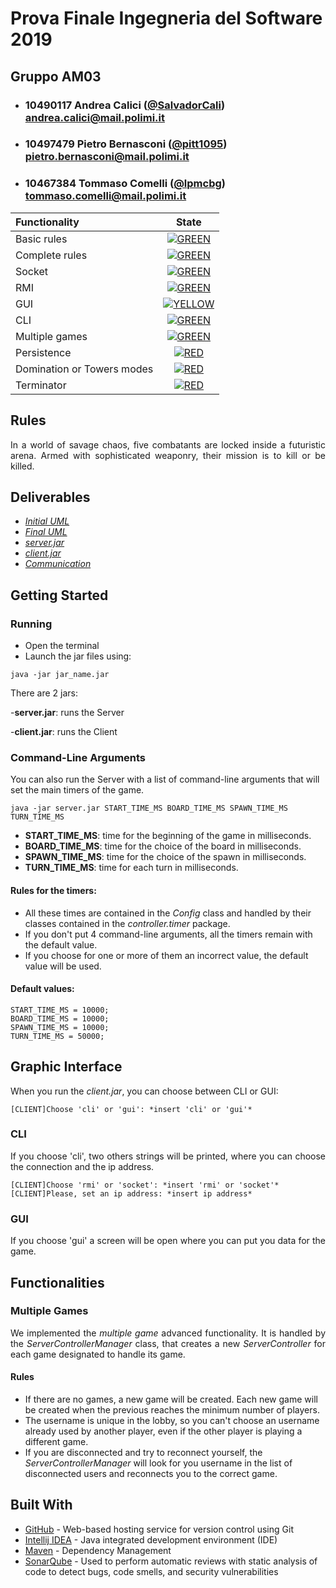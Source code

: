 # Prova Finale Ingegneria del Software 2019
## Gruppo AM03

- ###   10490117    Andrea Calici ([@SalvadorCali](https://github.com/SalvadorCali))<br>andrea.calici@mail.polimi.it
- ###   10497479    Pietro Bernasconi ([@pitt1095](https://github.com/pitt1095))<br>pietro.bernasconi@mail.polimi.it
- ###   10467384    Tommaso Comelli ([@lpmcbg](https://github.com/lpmcbg))<br>tommaso.comelli@mail.polimi.it

| Functionality | State |
|:-----------------------|:------------------------------------:|
| Basic rules | [![GREEN](https://placehold.it/15/44bb44/44bb44)](#) |
| Complete rules | [![GREEN](https://placehold.it/15/44bb44/44bb44)](#) |
| Socket | [![GREEN](https://placehold.it/15/44bb44/44bb44)](#) |
| RMI | [![GREEN](https://placehold.it/15/44bb44/44bb44)](#) |
| GUI | [![YELLOW](https://placehold.it/15/ffdd00/ffdd00)](#) |
| CLI | [![GREEN](https://placehold.it/15/44bb44/44bb44)](#) |
| Multiple games | [![GREEN](https://placehold.it/15/44bb44/44bb44)](#) |
| Persistence | [![RED](https://placehold.it/15/f03c15/f03c15)](#) |
| Domination or Towers modes | [![RED](https://placehold.it/15/f03c15/f03c15)](#) |
| Terminator | [![RED](https://placehold.it/15/f03c15/f03c15)](#) |

<!--
[![RED](https://placehold.it/15/f03c15/f03c15)](#)
[![YELLOW](https://placehold.it/15/ffdd00/ffdd00)](#)
[![GREEN](https://placehold.it/15/44bb44/44bb44)](#)
-->

## Rules

<p text align="justify">In a world of savage chaos, five combatants are locked inside a futuristic arena. Armed with sophisticated weaponry, their mission is to kill or be killed.<p text align="justify">

## Deliverables

* [*Initial UML*](https://github.com/SalvadorCali/am03-ing-sw-2019-Bernasconi-Calici-Comelli/blob/master/deliverables/Initial-UML.pdf)
* [*Final UML*](https://github.com/SalvadorCali/am03-ing-sw-2019-Bernasconi-Calici-Comelli/tree/master/deliverables)
* [*server.jar*](https://github.com/SalvadorCali/am03-ing-sw-2019-Bernasconi-Calici-Comelli/tree/master/deliverables)
* [*client.jar*](https://github.com/SalvadorCali/am03-ing-sw-2019-Bernasconi-Calici-Comelli/tree/master/deliverables)
* [*Communication*](https://github.com/SalvadorCali/am03-ing-sw-2019-Bernasconi-Calici-Comelli/blob/master/deliverables/Communication.pdf)

## Getting Started

### Running

* Open the terminal
* Launch the jar files using:
```
java -jar jar_name.jar
```
There are 2 jars:

-**server.jar**: runs the Server

-**client.jar**: runs the Client

### Command-Line Arguments

You can also run the Server with a list of command-line arguments that will set the main timers of the game.
```
java -jar server.jar START_TIME_MS BOARD_TIME_MS SPAWN_TIME_MS TURN_TIME_MS
```
* **START_TIME_MS**: time for the beginning of the game in milliseconds.
* **BOARD_TIME_MS**: time for the choice of the board in milliseconds.
* **SPAWN_TIME_MS**: time for the choice of the spawn in milliseconds.
* **TURN_TIME_MS**: time for each turn in milliseconds.

#### Rules for the timers:

* All these times are contained in the <i>Config</i> class and handled by their classes contained in the <i>controller.timer</i> package. 
* If you don't put 4 command-line arguments, all the timers remain with the default value. 
* If you choose for one or more of them an incorrect value, the default value will be used.

#### Default values:
```
START_TIME_MS = 10000;
BOARD_TIME_MS = 10000;
SPAWN_TIME_MS = 10000;
TURN_TIME_MS = 50000;
```

## Graphic Interface

When you run the <i>client.jar</i>, you can choose between CLI or GUI:
```
[CLIENT]Choose 'cli' or 'gui': *insert 'cli' or 'gui'*
```

### CLI

<p text align="justify">If you choose 'cli', two others strings will be printed, where you can choose the connection and the ip address.<p text align="justify">
  
```
[CLIENT]Choose 'rmi' or 'socket': *insert 'rmi' or 'socket'*
[CLIENT]Please, set an ip address: *insert ip address*
```
  
### GUI

<p text align="justify">If you choose 'gui' a screen will be open where you can put you data for the game.<p text align="justify">

## Functionalities

### Multiple Games

<p text align="justify">We implemented the <i>multiple game</i> advanced functionality. It is handled by the <i>ServerControllerManager</i> class, that creates a new <i>ServerController</i> for each game designated to handle its game.<p text align="justify">

#### Rules

* If there are no games, a new game will be created. Each new game will be created when the previous reaches the minimum number of players.
* The username is unique in the lobby, so you can't choose an username already used by another player, even if the other player is playing a different game.
* If you are disconnected and try to reconnect yourself, the <i>ServerControllerManager</i> will look for you username in the list of disconnected users and reconnects you to the correct game.


## Built With

* [GitHub](https://github.com/) - Web-based hosting service for version control using Git
* [Intellij IDEA](https://www.jetbrains.com/idea/) - Java integrated development environment (IDE)
* [Maven](https://maven.apache.org/) - Dependency Management
* [SonarQube](https://www.sonarqube.org/) - Used  to perform automatic reviews with static analysis of code to detect bugs, code smells, and security vulnerabilities
